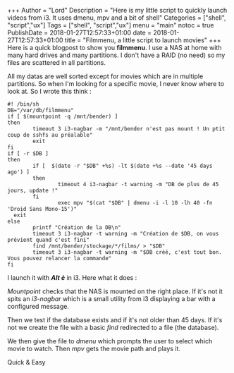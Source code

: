 +++
Author = "Lord"
Description = "Here is my little script to quickly launch videos from i3. It uses dmenu, mpv and a bit of shell"
Categories = ["shell", "script","ux"]
Tags = ["shell", "script","ux"]
menu = "main"
notoc = true
PublishDate = 2018-01-27T12:57:33+01:00
date = 2018-01-27T12:57:33+01:00
title = "Filmmenu, a little script to launch movies"
+++
Here is a quick blogpost to show you **filmmenu**. I use a NAS at home with many hard drives and many partitions. I don't have a RAID (no need) so my files are scattered in all partitions.

All my datas are well sorted except for movies which are in multiple partitions. So when I'm looking for a specific movie, I never know where to look at. So I wrote this think :

	#! /bin/sh
	DB="/var/db/filmmenu"
	if [ $(mountpoint -q /mnt/bender) ]
	then
	        timeout 3 i3-nagbar -m "/mnt/bender n'est pas mount ! Un ptit coup de sshfs au préalable"
	        exit
	fi
	if [ -r $DB ]
	then
	        if [  $(date -r "$DB" +%s) -lt $(date +%s --date '45 days ago') ]
	        then
	                timeout 4 i3-nagbar -t warning -m "DB de plus de 45 jours, update !"
	        fi
	                exec mpv "$(cat "$DB" | dmenu -i -l 10 -lh 40 -fn 'Droid Sans Mono-15')"
	  exit
	else
	        printf "Création de la DB\n"
	        timeout 3 i3-nagbar -t warning -m "Création de $DB, on vous prévient quand c'est fini"
	        find /mnt/bender/stockage/*/films/ > "$DB"
	        timeout 3 i3-nagbar -t warning -m "$DB créé, c'est tout bon. Vous pouvez relancer la commande"
	fi

I launch it with ***Alt è*** in i3. Here what it does :

*Mountpoint* checks that the NAS is mounted on the right place. If it's not it spits an *i3-nagbar* which is a small utility from i3 displaying a bar with a configured message.

Then we test if the database exists and if it's not older than 45 days. If it's not we create the file with a basic *find* redirected to a file (the database).

We then give the file to *dmenu* which prompts the user to select which movie to watch. Then *mpv* gets the movie path and plays it.

Quick & Easy
